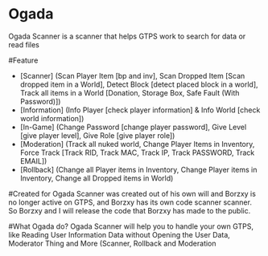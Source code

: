 # Ogada
Ogada Scanner is a scanner that helps GTPS work to search for data or read files

#Feature
- [Scanner] (Scan Player Item [bp and inv], Scan Dropped Item [Scan dropped item in a World], Detect Block [detect placed block in a world], Track all items in a World [Donation, Storage Box, Safe Fault (With Password)])
- [Information] (Info Player [check player information] & Info World [check world information])
- [In-Game] (Change Password [change player password], Give Level [give player level], Give Role [give player role])
- [Moderation] (Track all nuked world, Change Player Items in Inventory, Force Track [Track RID, Track MAC, Track IP, Track PASSWORD, Track EMAIL])
- [Rollback] (Change all Player items in Inventory, Change Player items in Inventory, Change all Dropped items in World)

#Created for
Ogada Scanner was created out of his own will and Borzxy is no longer active on GTPS, and Borzxy has its own code scanner scanner. So Borzxy and I will release the code that Borzxy has made to the public.

#What Ogada do?
Ogada Scanner will help you to handle your own GTPS, like Reading User Information Data without Opening the User Data, Moderator Thing and More (Scanner, Rollback and Moderation
